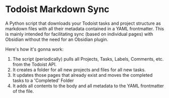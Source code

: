 # Todoist Markdown Sync

A Python script that downloads your Todoist tasks and project structure as markdown files with all their metadata contained in a YAML frontmatter.
This is mainly intended for facilitating sync (based on individual pages) with Obsidian without the need for an Obsidian plugin.

Here's how it's gonna work:
1. The script (periodically) pulls all Projects, Tasks, Labels, Comments, etc. from the Todoist API.
2. It creates a folder for all new projects and files for all new tasks.
3. It updates those pages that already exist and moves the completed tasks to a 'Completed' Folder
4. It adds all contents to the body and all metadata to the YAML frontmatter of the file.


